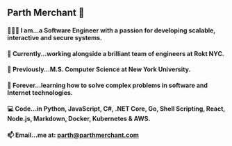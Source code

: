 ## Parth Merchant 💎

#### 👨🏽‍💻 I am...a Software Engineer with a passion for developing scalable, interactive and secure systems.
#### 🦄 Currently...working alongside a brilliant team of engineers at Rokt NYC.<br>
#### 🚀 Previously...M.S. Computer Science at New York University.<br>
#### 🤖 Forever...learning how to solve complex problems in software and Internet technologies.<br>
#### 💻 Code...in Python, JavaScript, C#, .NET Core, Go, Shell Scripting, React, Node.js, Markdown, Docker, Kubernetes & AWS.<br>
#### 📫 Email...me at: parth@parthmerchant.com
